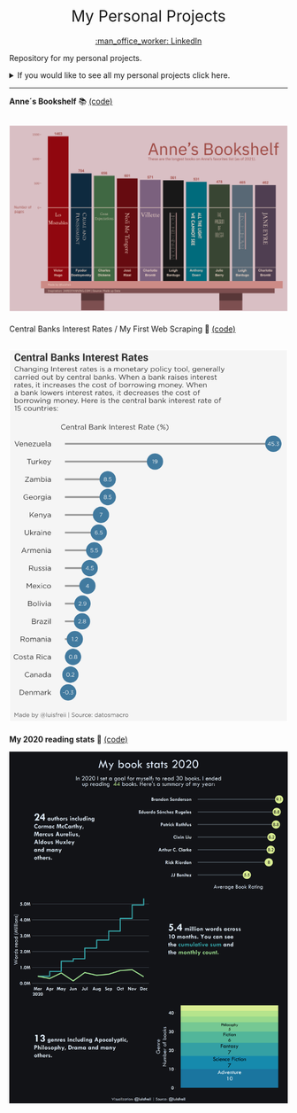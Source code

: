 <h1 style="font-weight:normal" align="center">
 My Personal Projects
</h1>
<a href="https://www.linkedin.com/in/luis-freites-navia/">
<p align="center">:man_office_worker: LinkedIn</p>
</a>

Repository for my personal projects.

<details>
  <summary>If you would like to see all my personal projects click here.</summary>

<!-- toc -->
- 02/2021: [My 2020 reading stats :book:](https://github.com/luisfrein/P-Projects/tree/master/My_book_data)
- 03/2021: [Central Banks Interest Rates / My First Web Scraping :bank:](https://github.com/luisfrein/P-Projects/tree/master/First_web_scrape)
- 04/2021: [Anne´s Bookshelf 📚](https://github.com/luisfrein/P-Projects/tree/master/First_web_scrape)
<!-- tocstop -->
</details>

---
**Anne´s Bookshelf** 📚 [(code)](https://github.com/luisfrein/P-Projects/blob/master/Favorite_books/Favorite_books.R)

![alt text](https://github.com/luisfrein/P-Projects/blob/master/Favorite_books/A's_books.png)
---
Central Banks Interest Rates / My First Web Scraping :bank: [(code)](https://github.com/luisfrein/P-Projects/blob/master/First_web_scrape/Web_scraping.R)

![alt text](https://github.com/luisfrein/P-Projects/blob/master/First_web_scrape/interest_rate.png)
---
**My 2020 reading stats** :book: [(code)](https://github.com/luisfrein/P-Projects/blob/master/My_book_data/book_data_2020.R)

![alt text](https://github.com/luisfrein/P-Projects/blob/master/My_book_data/book_summary.png)

